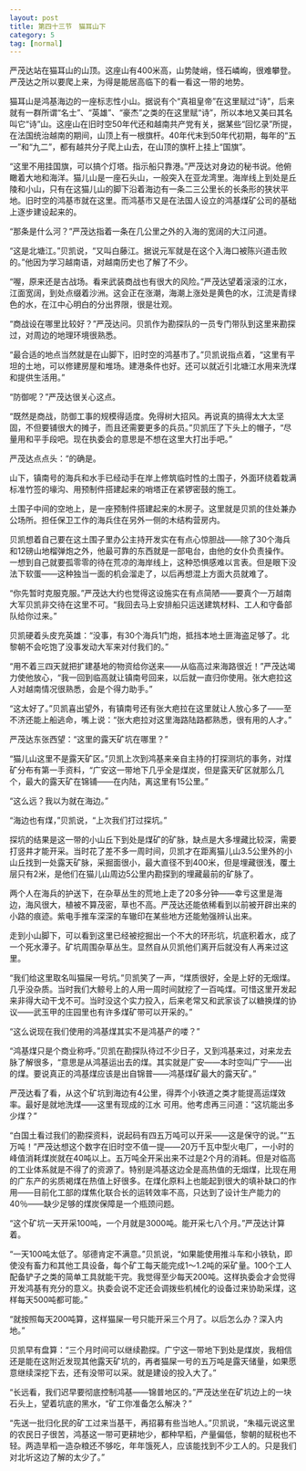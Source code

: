 ```yaml
---
layout: post
title: 第四十三节　猫耳山下
category: 5
tag: [normal]
---
```


严茂达站在猫耳山的山顶。这座山有400米高，山势陡峭，怪石嶙峋，很难攀登。严茂达之所以要爬上来，为得是能居高临下的看一看这一带的地势。

猫耳山是鸿基海边的一座标志性小山。据说有个“真祖皇帝”在这里赋过“诗”，后来就有一群所谓“名士”、“英雄”、“豪杰”之类的在这里赋“诗”，所以本地又美曰其名叫它“诗”山。这座山在旧时空50年代还和越南共产党有关，据某些“回忆录”所提，在法国统治越南的期间，山顶上有一根旗杆。40年代末到50年代初期，每年的“五一”和“九二”，都有越共分子爬上山去，在山顶的旗杆上挂上“国旗”。

“这里不用挂国旗，可以搞个灯塔。指示船只靠港。”严茂达对身边的秘书说。他俯瞰着大地和海洋。猫儿山是一座石头山，一般突入在亚龙湾里。海岸线上到处是丘陵和小山，只有在这猫儿山的脚下沿着海边有一条二三公里长的长条形的狭状平地。旧时空的鸿基市就在这里。而鸿基市又是在法国人设立的鸿基煤矿公司的基础上逐步建设起来的。

“那条是什么河？”严茂达指着一条在几公里之外的入海的宽阔的大江问道。

“这是北塘江。”贝凯说，“又叫白藤江。据说元军就是在这个入海口被陈兴道击败的。”他因为学习越南语，对越南历史也了解了不少。

“喔，原来还是古战场。看来武装商战也有很大的风险。”严茂达望着滚滚的江水，江面宽阔，到处点缀着沙洲。这会正在涨潮，海潮上涨处是黄色的水，江流是青绿色的水，在江中心明白的分出界限，很是壮观。

“商战设在哪里比较好？”严茂达问。贝凯作为勘探队的一员专门带队到这里来勘探过，对周边的地理环境很熟悉。

“最合适的地点当然就是在山脚下，旧时空的鸿基市了。”贝凯说指点着，“这里有平坦的土地，可以修建房屋和堆场。建港条件也好。还可以就近引北塘江水用来洗煤和提供生活用。”

“防御呢？”严茂达很关心这点。

“既然是商战，防御工事的规模得适度。免得树大招风。再说真的搞得太大太坚固，不但要铺很大的摊子，而且还需要更多的兵员。”贝凯压了下头上的帽子，“尽量用和平手段吧。现在执委会的意思是不想在这里大打出手吧。”

严茂达点点头：“的确是。

山下，镇南号的海兵和水手已经动手在岸上修筑临时性的土围子，外面环绕着栽满标准竹签的壕沟、用预制件搭建起来的哨塔正在紧锣密鼓的施工。

土围子中间的空地上，是一座预制件搭建起来的木房子。这里就是贝凯的住处兼办公场所。担任保卫工作的海兵住在另外一侧的木结构营房内。

贝凯想着自己要在这土围子里办公主持开发实在有点心惊胆战――除了30个海兵和12磅山地榴弹炮之外，他最可靠的东西就是一部电台，由他的女仆负责操作。一想到自己就要孤零零的待在荒凉的海岸线上，这种恐惧感难以言表。但是眼下没法下软蛋――这种独当一面的机会溜走了，以后再想混上方面大员就难了。

“你先暂时克服克服。”严茂达大约也觉得这设施实在有点简陋――要真个一万越南大军贝凯非交待在这里不可。“我回去马上安排船只运送建筑材料、工人和守备部队给你过来。”

贝凯硬着头皮充英雄：“没事，有30个海兵1门炮，抵挡本地土匪海盗足够了。北黎朝不会吃饱了没事发动大军来对付我们的。”

“用不着三四天就把扩建基地的物资给你送来――从临高过来海路很近！”严茂达竭力使他放心，“我一回到临高就让镇南号回来，以后就一直归你使用。张大疤拉这人对越南情况很熟悉，会是个得力助手。”

“这太好了。”贝凯喜出望外，有镇南号还有张大疤拉在这里就让人放心多了――至不济还能上船逃命，嘴上说：“张大疤拉对这里海路陆路都熟悉，很有用的人才。”

严茂达东张西望：“这里的露天矿坑在哪里？”

“猫儿山这里不是露天矿区。”贝凯上次到鸿基来亲自主持的打探测坑的事务，对煤矿分布有第一手资料，“广安这一带地下几乎全是煤炭，但是露天矿区就那么几个，最大的露天矿在锦铺――在内陆，离这里有15公里。”

“这么远？我以为就在海边。”

“海边也有煤，”贝凯说，“上次我们打过探坑。”

探坑的结果是这一带的小山丘下到处是煤矿的矿脉，缺点是大多埋藏比较深，需要打竖井才能开采。当时花了差不多一周时间，贝凯才在距离猫儿山3.5公里外的小山丘找到一处露天矿脉，采掘面很小，最大直径不到400米，但是埋藏很浅，覆土层只有2米，是他们在猫儿山周边5公里内勘探到的埋藏最前的矿脉了。

两个人在海兵的护送下，在杂草丛生的荒地上走了20多分钟――幸亏这里是海边，海风很大，植被不算茂密，草也不高。严茂达还能依稀看到以前被开辟出来的小路的痕迹。紫电手推车深深的车辙印在某些地方还能勉强辨认出来。

走到小山脚下，可以看到这里已经被挖掘出一个不大的环形坑，坑底积着水，成了一个死水潭子。矿坑周围杂草丛生。显然自从贝凯他们离开后就没有人再来过这里。

“我们给这里取名叫猫屎一号坑。”贝凯笑了一声，“煤质很好，全是上好的无烟煤。几乎没杂质。当时我们大鲸号上的人用一周时间就挖了一百吨煤。可惜这里开发起来非得大动干戈不可。当时没这个实力投入，后来老常又和武家谈了以糖换煤的协议――武玉甲的庄园里也有许多煤矿带可以开采的。”

“这么说现在我们使用的鸿基煤其实不是鸿基产的喽？”

“鸿基煤只是个商业称呼。”贝凯在勘探队待过不少日子，又到鸿基来过，对来龙去脉了解很多，“意思是从鸿基运出去的煤。其实就是广安――本时空叫广宁――出的煤。要说真正的鸿基煤应该是出自锦普――鸿基煤矿最大的露天矿。”

严茂达看了看，从这个矿坑到海边有4公里，得弄个小铁道之类才能提高运煤效率。最好是就地洗煤――这里有现成的江水 可用。他考虑再三问道：“这坑能出多少煤？”

“白国土看过我们的勘探资料，说起码有四五万吨可以开采――这是保守的说。”“五万吨！”严茂达想这个数字在旧时空不值一提――20万千瓦中型火电厂，一小时的峰值消耗煤炭就在40吨以上。五万吨全开采出来不过是2个月的消耗。但是对临高的工业体系就是不得了的资源了。特别是鸿基这边全是高热值的无烟煤，比现在用的广东产的劣质褐煤在热值上好很多。在煤化原料上也能起到很大的填补缺口的作用――目前化工部的煤焦化联合长的运转效率不高，只达到了设计生产能力的40％――缺少足够的煤炭保障是一个瓶颈问题。

“这个矿坑一天开采100吨，一个月就是3000吨。能开采七八个月。”严茂达计算着。

“一天100吨太低了。邬德肯定不满意。”贝凯说，“如果能使用推斗车和小铁轨，即使没有畜力和其他工具设备，每个矿工每天能完成1～1.2吨的采矿量。100个工人配备铲子之类的简单工具就能干完。我觉得至少每天200吨。这样执委会才会觉得开发鸿基有充分的意义。执委会说不定还会调拨些机械化的设备过来协助采煤，这样每天500吨都可能。”

“就按照每天200吨算，这样猫屎一号只能开采三个月了。以后怎么办？深入内地。”

贝凯早有盘算：“三个月时间可以继续勘探。广宁这一带地下到处是煤炭，我相信还是能在这附近发现其他露天矿坑的，再者猫屎一号的五万吨是露天储量，如果愿意继续深挖下去，还有没带可以采。就是建设的投入大了。”

“长远看，我们迟早要彻底控制鸿基――锦普地区的。”严茂达坐在矿坑边上的一块石头上，望着坑底的黑水，“矿工你准备怎么解决？”

“先送一批归化民的矿工过来当基干，再招募有些当地人。”贝凯说，“朱福元说这里的农民日子很苦，鸿基这一带可更耕地少，都种早稻，产量偏低，黎朝的赋税也不轻。两造旱稻一造杂粮还不够吃，年年饿死人，应该能找到不少工人的。只是我们对北圻这边了解的太少了。”
